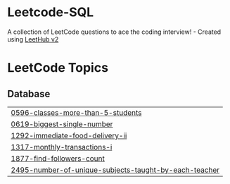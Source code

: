 # Leetcode-SQL
A collection of LeetCode questions to ace the coding interview! - Created using [LeetHub v2](https://github.com/arunbhardwaj/LeetHub-2.0)

<!---LeetCode Topics Start-->
# LeetCode Topics
## Database
|  |
| ------- |
| [0596-classes-more-than-5-students](https://github.com/nawangilmi/Leetcode-SQL/tree/master/0596-classes-more-than-5-students) |
| [0619-biggest-single-number](https://github.com/nawangilmi/Leetcode-SQL/tree/master/0619-biggest-single-number) |
| [1292-immediate-food-delivery-ii](https://github.com/nawangilmi/Leetcode-SQL/tree/master/1292-immediate-food-delivery-ii) |
| [1317-monthly-transactions-i](https://github.com/nawangilmi/Leetcode-SQL/tree/master/1317-monthly-transactions-i) |
| [1877-find-followers-count](https://github.com/nawangilmi/Leetcode-SQL/tree/master/1877-find-followers-count) |
| [2495-number-of-unique-subjects-taught-by-each-teacher](https://github.com/nawangilmi/Leetcode-SQL/tree/master/2495-number-of-unique-subjects-taught-by-each-teacher) |
<!---LeetCode Topics End-->